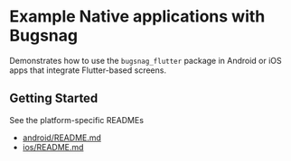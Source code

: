 # Example Native applications with Bugsnag

Demonstrates how to use the `bugsnag_flutter` package in Android or iOS apps that integrate Flutter-based screens.

## Getting Started

See the platform-specific READMEs
* [android/README.md](android/README.md)
* [ios/README.md](ios/README.md)
